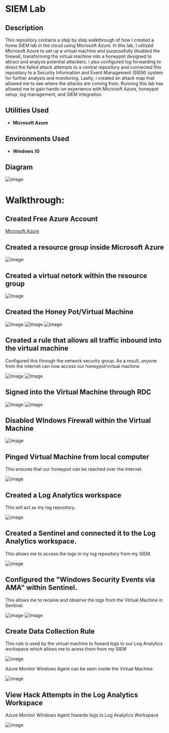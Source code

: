 # SIEM Lab

## Description
This repository contains a step by step walkthrough of how I created a home SIEM lab in the cloud using Microsoft Azure. In this lab, I utilized Microsoft Azure to set up a virtual machine and purposefully disabled the firewall, transforming the virtual machine into a honeypot designed to attract and analyze potential attackers. I also configured log forwarding to direct the failed attack attempts to a central repository and connected this repository to a Security Information and Event Management (SIEM) system for further analysis and monitoring. Lastly, i created an attack map that allowed me to see where the attacks are coming from. Running this lab has allowed me to gain hands-on experience with Microsoft Azure, honeypot setup, log management, and SIEM integration.

<h2>Utilities Used</h2>

- <b>Microsoft Azure</b> 

<h2>Environments Used </h2>

- <b>Windows 10</b>

## Diagram
![image](https://github.com/user-attachments/assets/8be59972-ebba-4796-a089-79fd849880e6)

# Walkthrough:
## Created Free Azure Account
[Microsoft Azure](https://azure.microsoft.com/en-us/pricing/purchase-options/azure-account)

## Created a resource group inside Microsoft Azure
![Image](https://github.com/user-attachments/assets/805ee78c-3dee-4d77-a36e-0eccc86c4567)

## Created a virtual netork within the resource group 
![Image](https://github.com/user-attachments/assets/8b8967f0-806c-452d-8657-7ba8249363e4)

## Created the Honey Pot/Virtual Machine
 ![Image](https://github.com/user-attachments/assets/d78d378b-0026-4674-81d8-a61af9002d7f)
![Image](https://github.com/user-attachments/assets/68b73fe4-0e47-4e1f-a390-20806671882a)
![image](https://github.com/user-attachments/assets/1d3bccc7-6e8a-4414-819c-1cf36c9465ed)

## Created a rule that allows all traffic inbound into the virtual machine
Configured this through the network security group. As a result, anyone from the internet can now access our honeypot/virtual machine.

![Image](https://github.com/user-attachments/assets/c5ab1d46-c39f-4c8a-a70e-d7ae51676178)
![Image](https://github.com/user-attachments/assets/05e9ba55-f3cc-4f03-acad-35317f36ee13)

## Signed into the Virtual Machine through RDC
![Image](https://github.com/user-attachments/assets/993e1e2a-09fa-4e6b-ad63-d3a4a59b322d)
![image](https://github.com/user-attachments/assets/b4e74c83-3d04-4c26-8944-ff67327f6203)

## Disabled WIndows Firewall within the Virtual Machine
![Image](https://github.com/user-attachments/assets/6b804838-0c75-455f-9ca0-75e175342bb5)

## Pinged Virtual Machine from local computer
This ensures that our honeypot can be reached over the internet.

![image](https://github.com/user-attachments/assets/98b7c9b1-8b77-4824-b77f-a6a85d38c6ba)

## Created a Log Analytics workspace
This will act as my log repository.

![image](https://github.com/user-attachments/assets/43731aec-6e3e-4815-aa5a-fc298482ccaf)

## Created a Sentinel and connected it to the Log Analytics workspace.
This allows me to access the logs in my log repository from my SIEM. 

![image](https://github.com/user-attachments/assets/032b8d64-4cdb-4d15-aa5a-be5938772882)

## Configured the "Windows Security Events via AMA" within Sentinel.
This  allows me to receive and observe the logs from the VIrtual Machine in Sentinel.

![image](https://github.com/user-attachments/assets/b49e8f77-9c88-4858-a387-a204cdcf5985)
![Image](https://github.com/user-attachments/assets/20fab5e0-7613-4a28-9d27-9f9b1660ee55)

## Create Data Collection Rule
This rule is used by the virtual machine to foward logs to our Log Analytics workspace which allows me to acess them from my SIEM

![image](https://github.com/user-attachments/assets/649a073a-63eb-4b4b-88b0-94cb0d395480)

Azure Monitor Windows Agent can be seen inside the Virtual Machine

![image](https://github.com/user-attachments/assets/db1e7bab-2432-474c-87e8-c33467b2591b)

## View Hack Attempts in the Log Analytics Workspace
Azure Monitor Windows Agent fowards logs to Log Analytics Workspace

![image](https://github.com/user-attachments/assets/7b8cc0e9-36e7-4653-a26d-8f2dbc0b7a3b)
